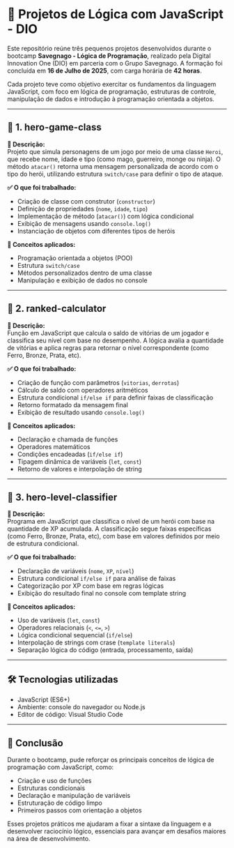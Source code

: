 # 🧠 Projetos de Lógica com JavaScript - DIO

Este repositório reúne três pequenos projetos desenvolvidos durante o bootcamp **Savegnago - Lógica de Programação**, realizado pela Digital Innovation One (DIO) em parceria com o Grupo Savegnago. A formação foi concluída em **16 de Julho de 2025**, com carga horária de **42 horas**.

Cada projeto teve como objetivo exercitar os fundamentos da linguagem JavaScript, com foco em lógica de programação, estruturas de controle, manipulação de dados e introdução à programação orientada a objetos.

---

## 📌 1. hero-game-class

**📝 Descrição:**  
Projeto que simula personagens de um jogo por meio de uma classe `Heroi`, que recebe nome, idade e tipo (como mago, guerreiro, monge ou ninja). O método `atacar()` retorna uma mensagem personalizada de acordo com o tipo do herói, utilizando estrutura `switch/case` para definir o tipo de ataque.

**✅ O que foi trabalhado:**  
- Criação de classe com construtor (`constructor`)  
- Definição de propriedades (`nome`, `idade`, `tipo`)  
- Implementação de método (`atacar()`) com lógica condicional  
- Exibição de mensagens usando `console.log()`  
- Instanciação de objetos com diferentes tipos de heróis

**🧠 Conceitos aplicados:**  
- Programação orientada a objetos (POO)  
- Estrutura `switch/case`  
- Métodos personalizados dentro de uma classe  
- Manipulação e exibição de dados no console

---

## 📌 2. ranked-calculator

**📝 Descrição:**  
Função em JavaScript que calcula o saldo de vitórias de um jogador e classifica seu nível com base no desempenho. A lógica avalia a quantidade de vitórias e aplica regras para retornar o nível correspondente (como Ferro, Bronze, Prata, etc).

**✅ O que foi trabalhado:**  
- Criação de função com parâmetros (`vitorias`, `derrotas`)  
- Cálculo de saldo com operadores aritméticos  
- Estrutura condicional `if/else if` para definir faixas de classificação  
- Retorno formatado da mensagem final  
- Exibição de resultado usando `console.log()`

**🧠 Conceitos aplicados:**  
- Declaração e chamada de funções  
- Operadores matemáticos  
- Condições encadeadas (`if/else if`)  
- Tipagem dinâmica de variáveis (`let`, `const`)  
- Retorno de valores e interpolação de string

---

## 📌 3. hero-level-classifier

**📝 Descrição:**  
Programa em JavaScript que classifica o nível de um herói com base na quantidade de XP acumulada. A classificação segue faixas específicas (como Ferro, Bronze, Prata, etc), com base em valores definidos por meio de estrutura condicional.

**✅ O que foi trabalhado:**  
- Declaração de variáveis (`nome`, `XP`, `nível`)  
- Estrutura condicional `if/else if` para análise de faixas  
- Categorização por XP com base em regras lógicas  
- Exibição do resultado final no console com template string

**🧠 Conceitos aplicados:**  
- Uso de variáveis (`let`, `const`)  
- Operadores relacionais (`<`, `<=`, `>`)  
- Lógica condicional sequencial (`if/else`)  
- Interpolação de strings com crase (`template literals`)  
- Separação lógica do código (entrada, processamento, saída)

---

## 🛠️ Tecnologias utilizadas

- JavaScript (ES6+)
- Ambiente: console do navegador ou Node.js
- Editor de código: Visual Studio Code

---

## 🎯 Conclusão

Durante o bootcamp, pude reforçar os principais conceitos de lógica de programação com JavaScript, como:

- Criação e uso de funções  
- Estruturas condicionais  
- Declaração e manipulação de variáveis  
- Estruturação de código limpo  
- Primeiros passos com orientação a objetos

Esses projetos práticos me ajudaram a fixar a sintaxe da linguagem e a desenvolver raciocínio lógico, essenciais para avançar em desafios maiores na área de desenvolvimento.
